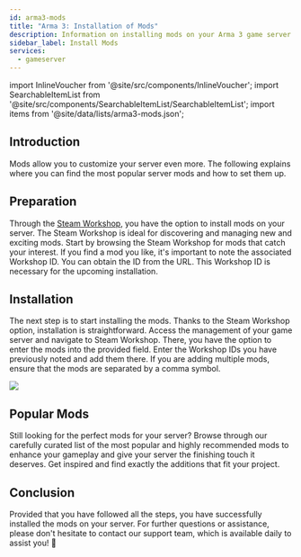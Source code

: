 ```yaml
---
id: arma3-mods
title: "Arma 3: Installation of Mods"
description: Information on installing mods on your Arma 3 game server from ZAP-Hosting - ZAP-Hosting.com Documentation
sidebar_label: Install Mods
services:
  - gameserver
---
```


import InlineVoucher from '@site/src/components/InlineVoucher';
import SearchableItemList from '@site/src/components/SearchableItemList/SearchableItemList';
import items from '@site/data/lists/arma3-mods.json';


## Introduction

Mods allow you to customize your server even more. The following explains where you can find the most popular server mods and how to set them up.

<InlineVoucher />

## Preparation

Through the [Steam Workshop](https://steamcommunity.com/app/107410/workshop/), you have the option to install mods on your server. The Steam Workshop is ideal for discovering and managing new and exciting mods. Start by browsing the Steam Workshop for mods that catch your interest. If you find a mod you like, it's important to note the associated Workshop ID. You can obtain the ID from the URL. This Workshop ID is necessary for the upcoming installation.



## Installation

The next step is to start installing the mods. Thanks to the Steam Workshop option, installation is straightforward. Access the management of your game server and navigate to Steam Workshop. There, you have the option to enter the mods into the provided field. Enter the Workshop IDs you have previously noted and add them there. If you are adding multiple mods, ensure that the mods are separated by a comma symbol.

![](https://screensaver01.zap-hosting.com/index.php/s/j8ki4CQ6MALAgcX/preview)



## Popular Mods

Still looking for the perfect mods for your server? Browse through our carefully curated list of the most popular and highly recommended mods to enhance your gameplay and give your server the finishing touch it deserves. Get inspired and find exactly the additions that fit your project.

<SearchableItemList items={items} />



## Conclusion

Provided that you have followed all the steps, you have successfully installed the mods on your server. For further questions or assistance, please don't hesitate to contact our support team, which is available daily to assist you! 🙂
